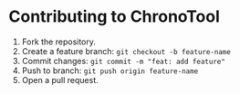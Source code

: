 # Contributing to ChronoTool
1. Fork the repository.
2. Create a feature branch: `git checkout -b feature-name`
3. Commit changes: `git commit -m "feat: add feature"`
4. Push to branch: `git push origin feature-name`
5. Open a pull request.
